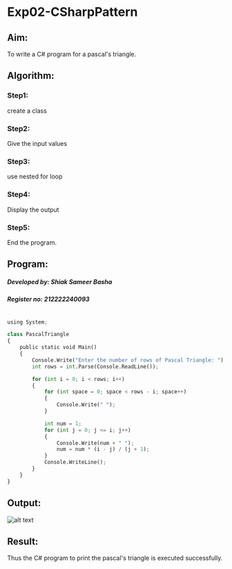 # Exp02-CSharpPattern

## Aim:
To write a C# program for a pascal's triangle.

## Algorithm:
### Step1: 
create a class

### Step2: 
Give the input values

### Step3: 
use nested for loop

### Step4: 
Display the output

### Step5: 
End the program.

## Program:
##### Developed by: Shiak Sameer Basha

##### Register no: 212222240093
```python

using System;

class PascalTriangle
{
    public static void Main()
    {
        Console.Write("Enter the number of rows of Pascal Triangle: ");
        int rows = int.Parse(Console.ReadLine());

        for (int i = 0; i < rows; i++)
        {
            for (int space = 0; space < rows - i; space++)
            {
                Console.Write(" ");
            }

            int num = 1;
            for (int j = 0; j <= i; j++)
            {
                Console.Write(num + " ");
                num = num * (i - j) / (j + 1);
            }
            Console.WriteLine();
        }
    }
}
```
## Output:
![alt text](/c#ex-2pic.png)

## Result:
Thus the C# program to print the pascal's triangle is executed successfully.